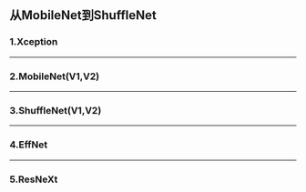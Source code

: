 ## 从MobileNet到ShuffleNet

### 1.Xception

------

### 2.MobileNet(V1,V2)

------

### 3.ShuffleNet(V1,V2)

------

### 4.EffNet

------

### 5.ResNeXt



